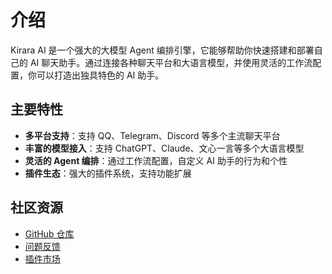 # 介绍

Kirara AI 是一个强大的大模型 Agent 编排引擎，它能够帮助你快速搭建和部署自己的 AI 聊天助手。通过连接各种聊天平台和大语言模型，并使用灵活的工作流配置，你可以打造出独具特色的 AI 助手。

## 主要特性

- **多平台支持**：支持 QQ、Telegram、Discord 等多个主流聊天平台
- **丰富的模型接入**：支持 ChatGPT、Claude、文心一言等多个大语言模型
- **灵活的 Agent 编排**：通过工作流配置，自定义 AI 助手的行为和个性
- **插件生态**：强大的插件系统，支持功能扩展

## 社区资源

- [GitHub 仓库](https://github.com/lss233/kirara-ai/)
- [问题反馈](https://github.com/lss233/kirara-ai/issues)
- [插件市场](https://kirara-plugin.app.lss233.com/)
